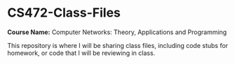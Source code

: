 # CS472-Class-Files

**Course Name:** Computer Networks: Theory, Applications and Programming


This repository is where I will be sharing class files, including code stubs for homework, or code that I will be reviewing in class.  

